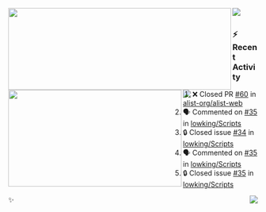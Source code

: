 <p>
  <p>
  <img align="left" width="450" height="165" src="https://github-readme-stats-git-masterrstaa-rickstaa.vercel.app/api?username=lowking&bg_color=0D1116&theme=synthwave&show_icons=true&hide_border=true&line_height=20&title_color=4E7C65&icon_color=555&show_owner=true&text_color=777&count_private=true"/>
  </p>
  <p>
  <img align="left" width="350" height="195" src="https://github-readme-stats-git-masterrstaa-rickstaa.vercel.app/api/top-langs/?layout=compact&username=lowking&bg_color=0D1116&theme=synthwave&show_icons=true&hide_border=true&line_height=20&title_color=4E7C65&icon_color=555&show_owner=true&text_color=777&hide&langs_count=4"/>
  </p>
  <p>
    <a align="left" href="https://t.me/Violettoy_bot"><img src="https://img.shields.io/badge/Telegram-%2352A4DB.svg?&style=social&logo=telegram&logoColor=52A4DB" /></a>&nbsp;&nbsp;
<!--     <img align="left" src="https://github.com/lowking/lowking/workflows/Waka%20Readme/badge.svg" />&nbsp;&nbsp; -->
    <img align="left" src="https://github.com/lowking/lowking/workflows/Activity%20Readme/badge.svg" />
  </p>
</p>

### :zap: Recent Activity

<!--START_SECTION:activity-->
1. ❌ Closed PR [#60](https://github.com/alist-org/alist-web/pull/60) in [alist-org/alist-web](https://github.com/alist-org/alist-web)
2. 🗣 Commented on [#35](https://github.com/lowking/Scripts/issues/35#issuecomment-1963628304) in [lowking/Scripts](https://github.com/lowking/Scripts)
3. 🔒 Closed issue [#34](https://github.com/lowking/Scripts/issues/34) in [lowking/Scripts](https://github.com/lowking/Scripts)
4. 🗣 Commented on [#35](https://github.com/lowking/Scripts/issues/35#issuecomment-1958702538) in [lowking/Scripts](https://github.com/lowking/Scripts)
5. 🔒 Closed issue [#35](https://github.com/lowking/Scripts/issues/35) in [lowking/Scripts](https://github.com/lowking/Scripts)
<!--END_SECTION:activity-->

✨<img align="right" src="http://profile-counter.glitch.me/lowking/count.svg"/>
